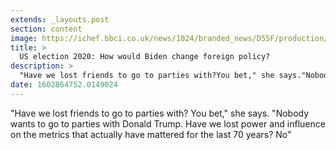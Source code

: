 ```yaml
--- 
extends: _layouts.post 
section: content 
image: https://ichef.bbci.co.uk/news/1024/branded_news/D55F/production/_114932645_biden_976getty.jpg 
title: > 
  US election 2020: How would Biden change foreign policy? 
description: > 
  "Have we lost friends to go to parties with?You bet," she says."Nobody wants to go to parties with Donald Trump.Have we lost power and influence on the metrics that actually have mattered for the last 70 years? 
date: 1602864752.0149024 
--- 
```

"Have we lost friends to go to parties with? You bet," she says. "Nobody wants to go to parties with Donald Trump. Have we lost power and influence on the metrics that actually have mattered for the last 70 years? No"